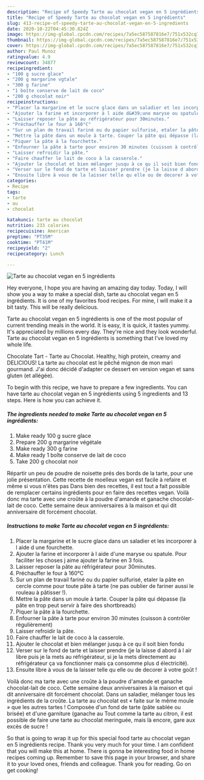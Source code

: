 ```yaml
---
description: "Recipe of Speedy Tarte au chocolat vegan en 5 ingrédients"
title: "Recipe of Speedy Tarte au chocolat vegan en 5 ingrédients"
slug: 413-recipe-of-speedy-tarte-au-chocolat-vegan-en-5-ingredients
date: 2020-10-22T04:45:30.824Z
image: https://img-global.cpcdn.com/recipes/7a5ec587587816e7/751x532cq70/tarte-au-chocolat-vegan-en-5-ingredients-photo-principale-de-la-recette.jpg
thumbnail: https://img-global.cpcdn.com/recipes/7a5ec587587816e7/751x532cq70/tarte-au-chocolat-vegan-en-5-ingredients-photo-principale-de-la-recette.jpg
cover: https://img-global.cpcdn.com/recipes/7a5ec587587816e7/751x532cq70/tarte-au-chocolat-vegan-en-5-ingredients-photo-principale-de-la-recette.jpg
author: Paul Munoz
ratingvalue: 4.9
reviewcount: 34877
recipeingredient:
- "100 g sucre glace"
- "200 g margarine vgtale"
- "300 g farine"
- "1 boîte conserve de lait de coco"
- "200 g chocolat noir"
recipeinstructions:
- "Placer la margarine et le sucre glace dans un saladier et les incorporer à l aide d une fourchette."
- "Ajouter la farine et incorporer à l aide d&#39;une maryse ou spatule. Pour faciliter les choses j aime ajouter la farine en 3 fois."
- "Laisser reposer la pâte au réfrigérateur pour 30minutes."
- "Préchauffer le four à 160°C"
- "Sur un plan de travail fariné ou du papier sulfurisé, etaler la pâte en cercle comme pour toute pâte à tarte (ne pas oublier de fariner aussi le rouleau à pâtisser !)."
- "Mettre la pâte dans un moule à tarte. Couper la pâte qui dépasse (la pâte en trop peut servir à faire des shortbreads)"
- "Piquer la pâte à la fourchette."
- "Enfourner la pâte à tarte pour environ 30 minutes (cuisson à contrôler régulièrement)"
- "Laisser refroidir la pâte."
- "Faire chauffer le lait de coco à la casserole."
- "Ajouter le chocolat et bien mélanger jusqu à ce qu il soit bien fondu"
- "Verser sur le fond de tarte et laisser prendre (je la laisse d abord à l air libre puis je la mets au réfrigérateur, si je la mets directement au réfrigérateur ça va fonctionner mais ça consomme plus d électricité)."
- "Ensuite libre à vous de la laisser telle qu elle ou de decorer à votre goût !"
categories:
- Recipe
tags:
- tarte
- au
- chocolat

katakunci: tarte au chocolat 
nutrition: 233 calories
recipecuisine: American
preptime: "PT35M"
cooktime: "PT41M"
recipeyield: "2"
recipecategory: Lunch

---
```



![Tarte au chocolat vegan en 5 ingrédients](https://img-global.cpcdn.com/recipes/7a5ec587587816e7/751x532cq70/tarte-au-chocolat-vegan-en-5-ingredients-photo-principale-de-la-recette.jpg)

Hey everyone, I hope you are having an amazing day today. Today, I will show you a way to make a special dish, tarte au chocolat vegan en 5 ingrédients. It is one of my favorites food recipes. For mine, I will make it a bit tasty. This will be really delicious.

Tarte au chocolat vegan en 5 ingrédients is one of the most popular of current trending meals in the world. It is easy, it is quick, it tastes yummy. It's appreciated by millions every day. They're nice and they look wonderful. Tarte au chocolat vegan en 5 ingrédients is something that I've loved my whole life.

Chocolate Tart - Tarte au Chocolat. Healthy, high protein, creamy and DELICIOUS! La tarte au chocolat est le pêché mignon de mon mari gourmand. J&#39;ai donc décidé d&#39;adapter ce dessert en version vegan et sans gluten (et allégée).


To begin with this recipe, we have to prepare a few ingredients. You can have tarte au chocolat vegan en 5 ingrédients using 5 ingredients and 13 steps. Here is how you can achieve it.

<!--inarticleads1-->

##### The ingredients needed to make Tarte au chocolat vegan en 5 ingrédients:

1. Make ready 100 g sucre glace
1. Prepare 200 g margarine végétale
1. Make ready 300 g farine
1. Make ready 1 boîte conserve de lait de coco
1. Take 200 g chocolat noir


Répartir un peu de poudre de noisette prés des bords de la tarte, pour une jolie présentation. Cette recette de moelleux vegan est facile à refaire et même si vous n&#39;êtes pas Dans bien des recettes, il est tout a fait possible de remplacer certains ingrédients pour en faire des recettes vegan. Voilà donc ma tarte avec une croûte à la poudre d&#39;amande et ganache chocolat-lait de coco. Cette semaine deux anniversaires à la maison et qui dit anniversaire dit forcément chocolat. 

<!--inarticleads2-->

##### Instructions to make Tarte au chocolat vegan en 5 ingrédients:

1. Placer la margarine et le sucre glace dans un saladier et les incorporer à l aide d une fourchette.
1. Ajouter la farine et incorporer à l aide d&#39;une maryse ou spatule. Pour faciliter les choses j aime ajouter la farine en 3 fois.
1. Laisser reposer la pâte au réfrigérateur pour 30minutes.
1. Préchauffer le four à 160°C
1. Sur un plan de travail fariné ou du papier sulfurisé, etaler la pâte en cercle comme pour toute pâte à tarte (ne pas oublier de fariner aussi le rouleau à pâtisser !).
1. Mettre la pâte dans un moule à tarte. Couper la pâte qui dépasse (la pâte en trop peut servir à faire des shortbreads)
1. Piquer la pâte à la fourchette.
1. Enfourner la pâte à tarte pour environ 30 minutes (cuisson à contrôler régulièrement)
1. Laisser refroidir la pâte.
1. Faire chauffer le lait de coco à la casserole.
1. Ajouter le chocolat et bien mélanger jusqu à ce qu il soit bien fondu
1. Verser sur le fond de tarte et laisser prendre (je la laisse d abord à l air libre puis je la mets au réfrigérateur, si je la mets directement au réfrigérateur ça va fonctionner mais ça consomme plus d électricité).
1. Ensuite libre à vous de la laisser telle qu elle ou de decorer à votre goût !


Voilà donc ma tarte avec une croûte à la poudre d&#39;amande et ganache chocolat-lait de coco. Cette semaine deux anniversaires à la maison et qui dit anniversaire dit forcément chocolat. Dans un saladier, mélanger tous les ingrédients de la croûte. La tarte au chocolat est « faite sur le même moule » que les autres tartes ! Composée d&#39;un fond de tarte (pâte sablée ou brisée) et d&#39;une garniture (ganache au Tout comme la tarte au citron, il est possible de faire une tarte au chocolat meringuée, mais là encore, gare aux excès de sucre ! 

So that is going to wrap it up for this special food tarte au chocolat vegan en 5 ingrédients recipe. Thank you very much for your time. I am confident that you will make this at home. There is gonna be interesting food in home recipes coming up. Remember to save this page in your browser, and share it to your loved ones, friends and colleague. Thank you for reading. Go on get cooking!
